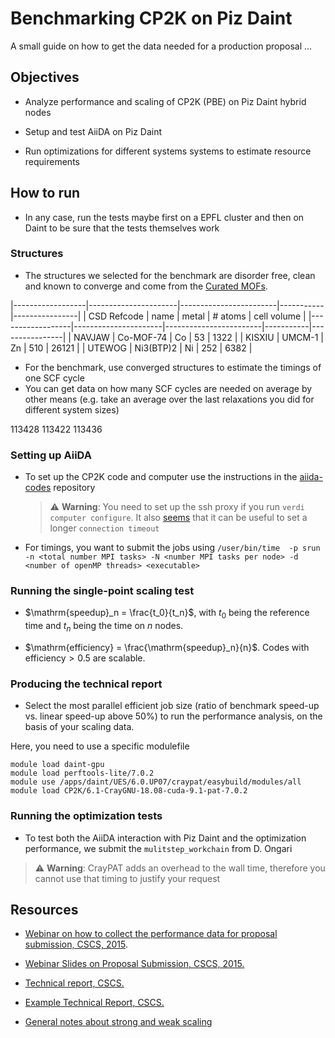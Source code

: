 # Benchmarking CP2K on Piz Daint

A small guide on how to get the data needed for a production proposal ... 

## Objectives

* Analyze performance and scaling of CP2K (PBE) on Piz Daint hybrid nodes

* Setup and test AiiDA on Piz Daint

* Run optimizations for different systems systems to estimate resource requirements


## How to run

* In any case, run the tests maybe first on a EPFL cluster and then on Daint to be sure that the tests themselves work
  
### Structures

* The structures we selected for the benchmark are disorder free, clean and known to converge and come from the [Curated MOFs](https://github.com/danieleongari/CURATED-MOFs).

|------------------|----------------------|------------------------|-----------|----------------|
| CSD Refcode      | name                 | metal                  | # atoms   | cell volume    |
|------------------|----------------------|------------------------|-----------|----------------|
| NAVJAW           | Co-MOF-74            | Co                     | 53        | 1322           |
| KISXIU           | UMCM-1               | Zn                     | 510       | 26121          |
| UTEWOG           | Ni3(BTP)2            | Ni                     | 252       | 6382           |

* For the benchmark, use converged structures to estimate the timings of one SCF cycle
* You can get data on how many SCF cycles are needed on average by other means (e.g. take an average over the last relaxations you did for different system sizes)

113428
113422
113436

### Setting up AiiDA 

* To set up the CP2K code and computer use the instructions in the [aiida-codes](https://github.com/kjappelbaum/aiida-codes/tree/aiida-1) repository
  > ⚠️ **Warning**: You need to set up the ssh proxy if you run `verdi computer configure`. It also [seems](https://github.com/aiidateam/aiida-core/issues/1853) that it can be useful to set a longer `connection timeout`

* For timings, you want to submit the jobs using `/user/bin/time  -p srun -n <total number MPI tasks> -N <number MPI tasks per node> -d <number of openMP threads> <executable>`

### Running the single-point scaling test

* $\mathrm{speedup}_n = \frac{t_0}{t_n}$, with $t_0$ being the reference time and $t_n$ being the time on $n$ nodes.

* $\mathrm{efficiency} = \frac{\mathrm{speedup}_n}{n}$. Codes with $\mathrm{efficiency} > 0.5$ are scalable. 

### Producing the technical report

* Select the most parallel efficient job size (ratio of benchmark speed-up vs. linear speed-up above 50%) to run the performance analysis, on the basis of your scaling data.  

Here, you need to use a specific modulefile

```
module load daint-gpu
module load perftools-lite/7.0.2
module use /apps/daint/UES/6.0.UP07/craypat/easybuild/modules/all
module load CP2K/6.1-CrayGNU-18.08-cuda-9.1-pat-7.0.2
```


### Running the optimization tests

* To test both the AiiDA interaction with Piz Daint and the optimization performance, we submit the `mulitstep_workchain` from D. Ongari 

> ⚠️ **Warning**: CrayPAT adds an overhead to the wall time, therefore you cannot use that timing to justify your request


## Resources

* [Webinar on how to collect the performance data for proposal submission, CSCS, 2015](https://www.youtube.com/watch?v=m3cesC3DsUM).

* [Webinar Slides on Proposal Submission, CSCS, 2015.](https://www.cscs.ch/fileadmin/user_upload/contents_userLab/Webinar-CSCS_Proposal-12_03_2015.pdf)

* [Technical report, CSCS.](https://user.cscs.ch/access/report/)

* [Example Technical Report, CSCS.](https://user.cscs.ch/access/report/example/)

* [General notes about strong and weak scaling](https://www.kth.se/blogs/pdc/2018/11/scalability-strong-and-weak-scaling/)
